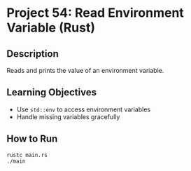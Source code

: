 # Project 54: Read Environment Variable (Rust)

## Description
Reads and prints the value of an environment variable.

## Learning Objectives
- Use `std::env` to access environment variables
- Handle missing variables gracefully

## How to Run
```
rustc main.rs
./main
```
